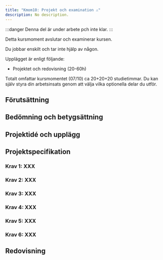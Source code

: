 ```yaml
---
title: "Kmom10: Projekt och examination ⚠️" 
description: No description.
---
```


:::danger
Denna del är under arbete pch inte klar.
:::

Detta kursmoment avslutar och examinerar kursen.

Du jobbar enskilt och tar inte hjälp av någon.

Upplägget är enligt följande:

* Projektet och redovisning (20-60h)

Totalt omfattar kursmomentet (07/10) ca 20+20+20 studietimmar. Du kan själv styra din arbetsinsats genom att välja vilka optionella delar du utför.



## Förutsättning

## Bedömning och betygsättning

## Projektidé och upplägg

## Projektspecifikation

### Krav 1: XXX
### Krav 2: XXX
### Krav 3: XXX
### Krav 4: XXX
### Krav 5: XXX
### Krav 6: XXX

## Redovisning
